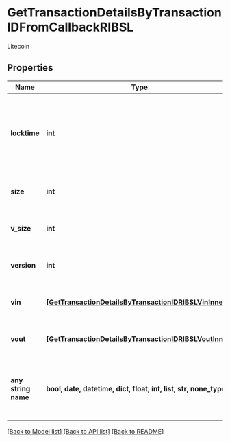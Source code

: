 # GetTransactionDetailsByTransactionIDFromCallbackRIBSL

Litecoin

## Properties
Name | Type | Description | Notes
------------ | ------------- | ------------- | -------------
**locktime** | **int** | Represents the time at which a particular transaction can be added to the blockchain. | 
**size** | **int** | Represents the total size of this transaction. | 
**v_size** | **int** | Represents the virtual size of this transaction. | 
**version** | **int** | Represents transaction version number. | 
**vin** | [**[GetTransactionDetailsByTransactionIDRIBSLVinInner]**](GetTransactionDetailsByTransactionIDRIBSLVinInner.md) | Represents the transaction inputs. | 
**vout** | [**[GetTransactionDetailsByTransactionIDRIBSLVoutInner]**](GetTransactionDetailsByTransactionIDRIBSLVoutInner.md) | Represents the transaction outputs. | 
**any string name** | **bool, date, datetime, dict, float, int, list, str, none_type** | any string name can be used but the value must be the correct type | [optional]

[[Back to Model list]](../README.md#documentation-for-models) [[Back to API list]](../README.md#documentation-for-api-endpoints) [[Back to README]](../README.md)


